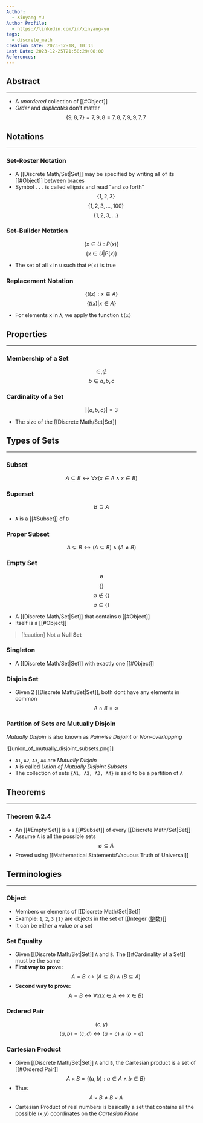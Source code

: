 ```yaml
---
Author:
  - Xinyang YU
Author Profile:
  - https://linkedin.com/in/xinyang-yu
tags:
  - discrete_math
Creation Date: 2023-12-18, 10:33
Last Date: 2023-12-25T21:58:29+08:00
References: 
---
```

## Abstract
---
- A *unordered* collection of [[#Object]]
- *Order* and *duplicates* don't matter
$$
\{9, 8, 7\} = {7, 9, 8} = {7, 8, 7, 9, 9, 7, 7}
$$




## Notations
---
### Set-Roster Notation
- A [[Discrete Math/Set|Set]] may be specified by writing all of its [[#Object]] between braces 
- Symbol `...` is called ellipsis and read "and so forth"
$$
\{1, 2, 3\}
$$
$$
\{1, 2, 3, \ldots, 100\}
$$
$$
\{1,2,3, \ldots\}
$$
### Set-Builder Notation
$$
\{x \in U : P(x)\}
$$
$$
\{x \in U | P(x)\}
$$
- The set of all `x` in `U` such that `P(x)` is true

### Replacement Notation
$$
\{t(x) : x \in A\}
$$
$$
\{t(x) | x \in A\}
$$
- For elements x in `A`, we apply the function `t(x)`
## Properties
---
### Membership of a Set
$$
\in, \not\in
$$
$$
b \in {a, b, c}
$$

### Cardinality of a Set
$$
|\{a, b, c\}| = 3
$$
- The size of the [[Discrete Math/Set|Set]]


## Types of Sets
---
### Subset
$$
A \subseteq B \leftrightarrow \forall x (x \in A \land x \in B)
$$

### Superset
$$
B \supseteq A
$$
- `A` is a [[#Subset]] of `B`


### Proper Subset
$$
A \subsetneq B \leftrightarrow (A \subseteq B) \land (A \ne B)
$$

### Empty Set
$$
\emptyset
$$
$$
\{\}
$$
$$
\emptyset \not\in \{\}
$$
$$
\emptyset \subseteq \{\}
$$
- A [[Discrete Math/Set|Set]] that contains `0` [[#Object]]
- Itself is a [[#Object]]
>[!caution] Not a **Null Set**

### Singleton
- A [[Discrete Math/Set|Set]] with exactly one [[#Object]]

### Disjoin Set
- Given 2 [[Discrete Math/Set|Set]], both dont have any elements in common
$$
A \cap B = \emptyset
$$

### Partition of Sets are Mutually Disjoin
*Mutually Disjoin* is also known as *Pairwise Disjoint* or *Non-overlapping*

![[union_of_mutually_disjoint_subsets.png]]
- `A1`, `A2`, `A3`, `A4` are *Mutually Disjoin*
- `A` is called *Union of Mutually Disjoint Subsets*
- The collection of sets `{A1, A2, A3, A4}` is said to be a partition of `A` 


## Theorems
---
### Theorem 6.2.4
- An [[#Empty Set]] is a s [[#Subset]] of every [[Discrete Math/Set|Set]]
- Assume `A` is all the possible sets
$$
\emptyset \subseteq A
$$
- Proved using [[Mathematical Statement#Vacuous Truth of Universal]]
## Terminologies
---
### Object
- Members or elements of [[Discrete Math/Set|Set]]
- Example: `1`, `2`, `3` `{1}` are objects in the set of [[Integer (整数)]]
- It can be either a value or a set

### Set Equality
- Given [[Discrete Math/Set|Set]] `A` and `B`. The [[#Cardinality of a Set]] must be the same
- **First way to prove:**
$$
A = B \leftrightarrow (A \subseteq B) \land (B \subseteq A)
$$
- **Second way to prove:**
$$
A = B \leftrightarrow \forall x (x \in A \leftrightarrow x \in B)
$$
### Ordered Pair
$$
(c, y)
$$
$$
(a, b) = (c, d) \leftrightarrow (a=c) \land (b=d)
$$


### Cartesian Product
- Given [[Discrete Math/Set|Set]] `A` and `B`, the Cartesian product is a set of [[#Ordered Pair]]
$$
A \times B = \{(a,b) : a\in A \land b\in B\}
$$
- Thus
$$
A \times B \neq B \times A
$$
- Cartesian Product of real numbers is basically a set that contains all the possible (x,y) coordinates on the *Cartesian Plane* 



